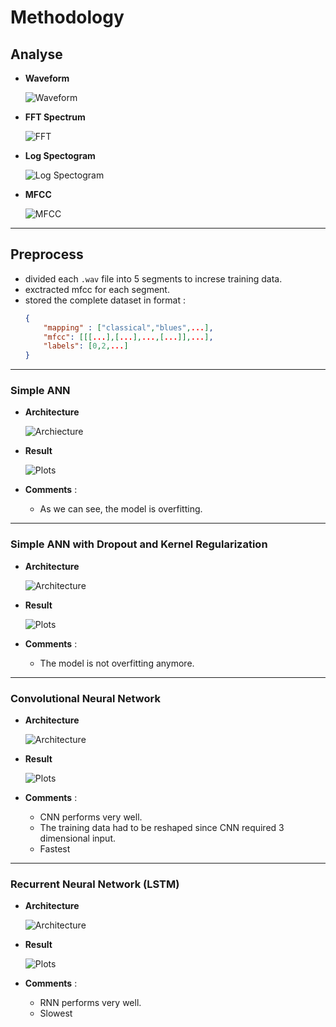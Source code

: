 # Methodology

## Analyse

* **Waveform**
    
    ![Waveform](./plots/waveform.png)
* **FFT Spectrum** 
    
    ![FFT](./plots/fft.png)
* **Log Spectogram** 
    
    ![Log Spectogram](./plots/log_spectogram.png)
* **MFCC** 
    
    ![MFCC](./plots/mfcc.png)

***

## Preprocess

* divided each `.wav` file into 5 segments to increse training data.
* exctracted mfcc for each segment.
* stored the complete dataset in format :
    ```json
    {
        "mapping" : ["classical","blues",...],
        "mfcc": [[[...],[...],...,[...]],...],
        "labels": [0,2,...]
    }
    ```
***

### Simple ANN

* **Architecture** 
    
    ![Archiecture](./plots/simple_ann.png)

* **Result** 
    
    ![Plots](./plots/ann_w_overfitting.png)

* **Comments** : 
    - As we can see, the model is overfitting.

***

### Simple ANN with Dropout and Kernel Regularization

* **Architecture** 
    
    ![Architecture](./plots/simple_ann_solved_overfitting.png)

* **Result** 
    
    ![Plots](./plots/ann_w_overfitting_solved.png)

* **Comments** :
    - The model is not overfitting anymore.

***

### Convolutional Neural Network

* **Architecture** 
    
    ![Architecture](./plots/cnn.png)

* **Result** 
    
    ![Plots](./plots/cnn_history.png)

* **Comments** :
    - CNN performs very well.
    - The training data had to be reshaped since CNN required 3 dimensional input.
    - Fastest

***

### Recurrent Neural Network (LSTM)

* **Architecture** 
    
    ![Architecture](./plots/lstm.png)

* **Result** 
    
    ![Plots](./plots/lstm_history.png)

* **Comments** :
    - RNN performs very well.
    - Slowest